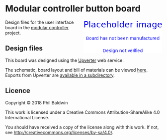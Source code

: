 # Modular controller button board

<img align="right" src="./PlaceholderImage.png">

Design files for the user interface board in the [modular controller](https://github.com/PhilboBaggins/modular-controller) project.

## Design files

This board was designed using the [Upverter](https://upverter.com) web service.

The schematic, board layout and bill of materials can be viewed [here](https://upverter.com/Trebuchetindustries/0615a4734f97f8ff/Modular-controller---User-interface-board/). Exports from Upverter are [available in a subdirectory](./Upverter%20exports).

## Licence

Copyright © 2018 Phil Baldwin

This work is licensed under a Creative Commons Attribution-ShareAlike 4.0 International License.

You should have received a copy of the license along with this work. If not, see <http://creativecommons.org/licenses/by-sa/4.0/>.
